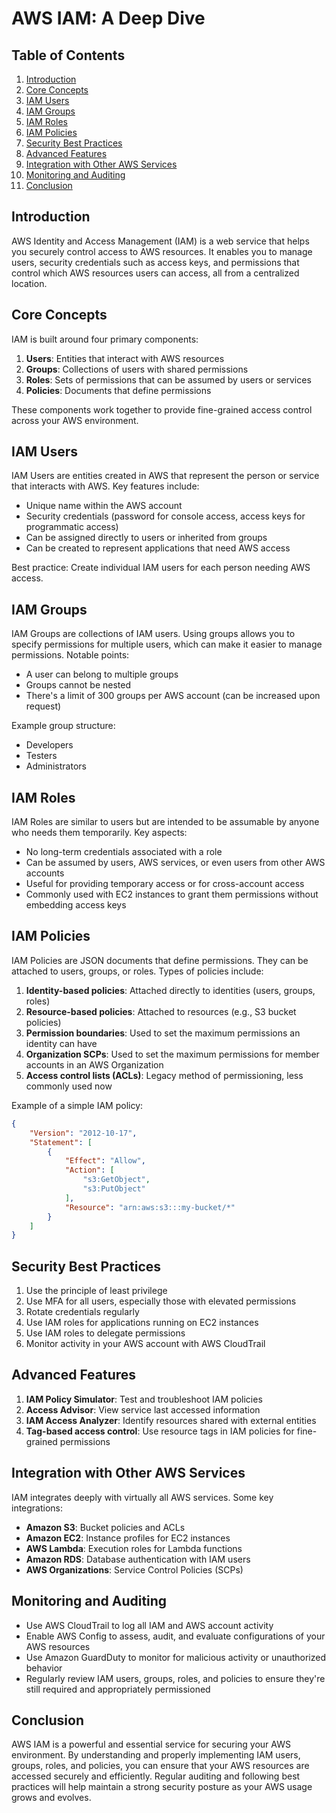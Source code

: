 #  AWS IAM: A Deep Dive

## Table of Contents
1. [Introduction](#introduction)
2. [Core Concepts](#core-concepts)
3. [IAM Users](#iam-users)
4. [IAM Groups](#iam-groups)
5. [IAM Roles](#iam-roles)
6. [IAM Policies](#iam-policies)
7. [Security Best Practices](#security-best-practices)
8. [Advanced Features](#advanced-features)
9. [Integration with Other AWS Services](#integration-with-other-aws-services)
10. [Monitoring and Auditing](#monitoring-and-auditing)
11. [Conclusion](#conclusion)

## Introduction

AWS Identity and Access Management (IAM) is a web service that helps you securely control access to AWS resources. It enables you to manage users, security credentials such as access keys, and permissions that control which AWS resources users can access, all from a centralized location.

## Core Concepts

IAM is built around four primary components:

1. **Users**: Entities that interact with AWS resources
2. **Groups**: Collections of users with shared permissions
3. **Roles**: Sets of permissions that can be assumed by users or services
4. **Policies**: Documents that define permissions

These components work together to provide fine-grained access control across your AWS environment.

## IAM Users

IAM Users are entities created in AWS that represent the person or service that interacts with AWS. Key features include:

- Unique name within the AWS account
- Security credentials (password for console access, access keys for programmatic access)
- Can be assigned directly to users or inherited from groups
- Can be created to represent applications that need AWS access

Best practice: Create individual IAM users for each person needing AWS access.

## IAM Groups

IAM Groups are collections of IAM users. Using groups allows you to specify permissions for multiple users, which can make it easier to manage permissions. Notable points:

- A user can belong to multiple groups
- Groups cannot be nested
- There's a limit of 300 groups per AWS account (can be increased upon request)

Example group structure:
- Developers
- Testers
- Administrators

## IAM Roles

IAM Roles are similar to users but are intended to be assumable by anyone who needs them temporarily. Key aspects:

- No long-term credentials associated with a role
- Can be assumed by users, AWS services, or even users from other AWS accounts
- Useful for providing temporary access or for cross-account access
- Commonly used with EC2 instances to grant them permissions without embedding access keys

## IAM Policies

IAM Policies are JSON documents that define permissions. They can be attached to users, groups, or roles. Types of policies include:

1. **Identity-based policies**: Attached directly to identities (users, groups, roles)
2. **Resource-based policies**: Attached to resources (e.g., S3 bucket policies)
3. **Permission boundaries**: Used to set the maximum permissions an identity can have
4. **Organization SCPs**: Used to set the maximum permissions for member accounts in an AWS Organization
5. **Access control lists (ACLs)**: Legacy method of permissioning, less commonly used now

Example of a simple IAM policy:

```json
{
    "Version": "2012-10-17",
    "Statement": [
        {
            "Effect": "Allow",
            "Action": [
                "s3:GetObject",
                "s3:PutObject"
            ],
            "Resource": "arn:aws:s3:::my-bucket/*"
        }
    ]
}
```

## Security Best Practices

1. Use the principle of least privilege
2. Use MFA for all users, especially those with elevated permissions
3. Rotate credentials regularly
4. Use IAM roles for applications running on EC2 instances
5. Use IAM roles to delegate permissions
6. Monitor activity in your AWS account with AWS CloudTrail

## Advanced Features

1. **IAM Policy Simulator**: Test and troubleshoot IAM policies
2. **Access Advisor**: View service last accessed information
3. **IAM Access Analyzer**: Identify resources shared with external entities
4. **Tag-based access control**: Use resource tags in IAM policies for fine-grained permissions

## Integration with Other AWS Services

IAM integrates deeply with virtually all AWS services. Some key integrations:

- **Amazon S3**: Bucket policies and ACLs
- **Amazon EC2**: Instance profiles for EC2 instances
- **AWS Lambda**: Execution roles for Lambda functions
- **Amazon RDS**: Database authentication with IAM users
- **AWS Organizations**: Service Control Policies (SCPs)

## Monitoring and Auditing

- Use AWS CloudTrail to log all IAM and AWS account activity
- Enable AWS Config to assess, audit, and evaluate configurations of your AWS resources
- Use Amazon GuardDuty to monitor for malicious activity or unauthorized behavior
- Regularly review IAM users, groups, roles, and policies to ensure they're still required and appropriately permissioned

## Conclusion

AWS IAM is a powerful and essential service for securing your AWS environment. By understanding and properly implementing IAM users, groups, roles, and policies, you can ensure that your AWS resources are accessed securely and efficiently. Regular auditing and following best practices will help maintain a strong security posture as your AWS usage grows and evolves.
